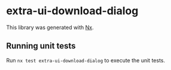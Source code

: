 # extra-ui-download-dialog

This library was generated with [Nx](https://nx.dev).

## Running unit tests

Run `nx test extra-ui-download-dialog` to execute the unit tests.
